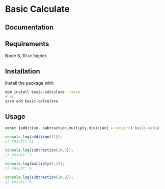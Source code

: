 # Basic Calculate

## Documentation

## Requirements

Node 8, 10 or higher.

## Installation

Install the package with:

```sh
npm install basic-calculate --save
# or
yarn add basic-calculate
```

## Usage

<!-- prettier-ignore -->
```js
const {addition, subtraction,multiply,division} = require('basic-calculate');

console.log(addition(11));
// result: 11

console.log(subtraction(10,3));
// result: 7

console.log(multiply(3,3));
// result: 9

console.log(subtraction(10,2));
// result: 5

```

